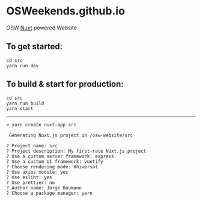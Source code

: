 # OSWeekends.github.io
OSW [Nuxt](https://nuxtjs.org) powered Website

##  To get started:

    cd src
    yarn run dev

##  To build & start for production:

    cd src
    yarn run build
    yarn start

  
  
  ----

```
> yarn create nuxt-app src

 Generating Nuxt.js project in /osw-website/src
 
? Project name: src
? Project description: My first-rate Nuxt.js project
? Use a custom server framework: express
? Use a custom UI framework: vuetify
? Choose rendering mode: Universal
? Use axios module: yes
? Use eslint: yes
? Use prettier: no
? Author name: Jorge Baumann
? Choose a package manager: yarn
```
